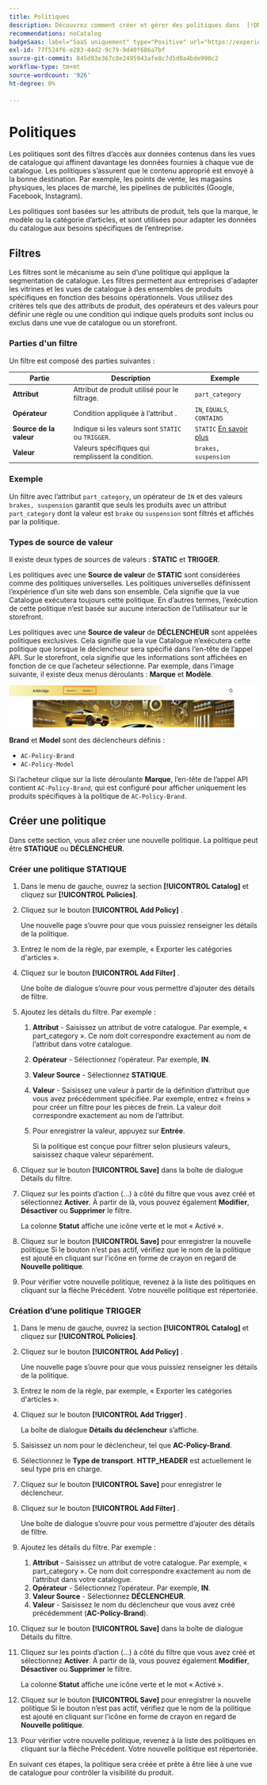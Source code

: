 ```yaml
---
title: Politiques
description: Découvrez comment créer et gérer des politiques dans  [!DNL Adobe Commerce Optimizer].
recommendations: noCatalog
badgeSaas: label="SaaS uniquement" type="Positive" url="https://experienceleague.adobe.com/en/docs/commerce/user-guides/product-solutions" tooltip="S’applique uniquement aux projets Adobe Commerce as a Cloud Service et Adobe Commerce Optimizer (infrastructure SaaS gérée par Adobe)."
exl-id: 77f524f6-e283-44d2-9c79-9d40f686a7bf
source-git-commit: 845d93e367c8e2495943afe8c7d5d0a4bde990c2
workflow-type: tm+mt
source-wordcount: '926'
ht-degree: 0%

---
```


# Politiques

Les politiques sont des filtres d’accès aux données contenus dans les vues de catalogue qui affinent davantage les données fournies à chaque vue de catalogue. Les politiques s’assurent que le contenu approprié est envoyé à la bonne destination. Par exemple, les points de vente, les magasins physiques, les places de marché, les pipelines de publicités (Google, Facebook, Instagram).

Les politiques sont basées sur les attributs de produit, tels que la marque, le modèle ou la catégorie d’articles, et sont utilisées pour adapter les données du catalogue aux besoins spécifiques de l’entreprise. &#x200B;

## Filtres

Les filtres sont le mécanisme au sein d’une politique qui applique la segmentation de catalogue. Les filtres permettent aux entreprises d&#39;adapter les vitrines et les vues de catalogue à des ensembles de produits spécifiques en fonction des besoins opérationnels. Vous utilisez des critères tels que des attributs de produit, des opérateurs et des valeurs pour définir une règle ou une condition qui indique quels produits sont inclus ou exclus dans une vue de catalogue ou un storefront.

### Parties d&#39;un filtre

Un filtre est composé des parties suivantes :

| Partie | Description | Exemple |
|---|---|---|
| **Attribut** | Attribut de produit utilisé pour le filtrage. | `part_category` |
| **Opérateur** | Condition appliquée à l’attribut . | `IN`, `EQUALS`, `CONTAINS` |
| **Source de la valeur** | Indique si les valeurs sont `STATIC` ou `TRIGGER`. | `STATIC` [En savoir plus](#value-source-types) |
| **Valeur** | Valeurs spécifiques qui remplissent la condition. | `brakes, suspension` |

### Exemple

Un filtre avec l’attribut `part_category`, un opérateur de `IN` et des valeurs `brakes, suspension` garantit que seuls les produits avec un attribut `part_category` dont la valeur est `brake` ou `suspension` sont filtrés et affichés par la politique.

### Types de source de valeur

Il existe deux types de sources de valeurs : **STATIC** et **TRIGGER**.

Les politiques avec une **Source de valeur** de **STATIC** sont considérées comme des politiques universelles. Les politiques universelles définissent l’expérience d’un site web dans son ensemble. Cela signifie que la vue Catalogue exécutera toujours cette politique. En d’autres termes, l’exécution de cette politique n’est basée sur aucune interaction de l’utilisateur sur le storefront.

Les politiques avec une **Source de valeur** de **DÉCLENCHEUR** sont appelées politiques exclusives. Cela signifie que la vue Catalogue n’exécutera cette politique que lorsque le déclencheur sera spécifié dans l’en-tête de l’appel API. Sur le storefront, cela signifie que les informations sont affichées en fonction de ce que l’acheteur sélectionne. Par exemple, dans l’image suivante, il existe deux menus déroulants : **Marque** et **Modèle**.

![Déclencher la source de valeur sur storefront](../assets/policy-trigger.png)

**Brand** et **Model** sont des déclencheurs définis :

- `AC-Policy-Brand`
- `AC-Policy-Model`

Si l’acheteur clique sur la liste déroulante **Marque**, l’en-tête de l’appel API contient `AC-Policy-Brand`, qui est configuré pour afficher uniquement les produits spécifiques à la politique de `AC-Policy-Brand`.

## Créer une politique

Dans cette section, vous allez créer une nouvelle politique. La politique peut être **STATIQUE** ou **DÉCLENCHEUR**.

### Créer une politique STATIQUE

1. Dans le menu de gauche, ouvrez la section **[!UICONTROL Catalog]** et cliquez sur **[!UICONTROL Policies]**.

1. Cliquez sur le bouton **[!UICONTROL Add Policy]** .

   Une nouvelle page s’ouvre pour que vous puissiez renseigner les détails de la politique. &#x200B;

1. Entrez le nom de la règle, par exemple, « Exporter les catégories d&#39;articles ».

1. Cliquez sur le bouton **[!UICONTROL Add Filter]** .

   Une boîte de dialogue s’ouvre pour vous permettre d’ajouter des détails de filtre.

1. Ajoutez les détails du filtre. Par exemple :

   1. **Attribut** - Saisissez un attribut de votre catalogue. Par exemple, « part_category ». Ce nom doit correspondre exactement au nom de l’attribut dans votre catalogue.
   1. **Opérateur** - Sélectionnez l’opérateur. Par exemple, **IN**. &#x200B;
   1. **Valeur Source** - Sélectionnez **STATIQUE**. &#x200B;
   1. **Valeur** - Saisissez une valeur à partir de la définition d’attribut que vous avez précédemment spécifiée. Par exemple, entrez « freins » pour créer un filtre pour les pièces de frein. &#x200B;La valeur doit correspondre exactement au nom de l’attribut.
   1. Pour enregistrer la valeur, appuyez sur **Entrée**.

      Si la politique est conçue pour filtrer selon plusieurs valeurs, saisissez chaque valeur séparément.

1. Cliquez sur le bouton **[!UICONTROL Save]** dans la boîte de dialogue Détails du filtre. &#x200B;

1. Cliquez sur les points d’action (...) à côté du filtre que vous avez créé et sélectionnez **Activer**. À partir de là, vous pouvez également **Modifier**, **Désactiver** ou **Supprimer** le filtre.

   La colonne **Statut** affiche une icône verte et le mot « Activé ».

1. Cliquez sur le bouton **[!UICONTROL Save]** pour enregistrer la nouvelle politique&#x200B; Si le bouton n’est pas actif, vérifiez que le nom de la politique est ajouté en cliquant sur l’icône en forme de crayon en regard de **Nouvelle politique**.

1. Pour vérifier votre nouvelle politique, revenez à la liste des politiques en cliquant sur la flèche Précédent. &#x200B;Votre nouvelle politique est répertoriée.

### Création d’une politique TRIGGER

1. Dans le menu de gauche, ouvrez la section **[!UICONTROL Catalog]** et cliquez sur **[!UICONTROL Policies]**.

1. Cliquez sur le bouton **[!UICONTROL Add Policy]** .

   Une nouvelle page s’ouvre pour que vous puissiez renseigner les détails de la politique. &#x200B;

1. Entrez le nom de la règle, par exemple, « Exporter les catégories d&#39;articles ».

1. Cliquez sur le bouton **[!UICONTROL Add Trigger]** .

   La boîte de dialogue **Détails du déclencheur** s’affiche.

1. Saisissez un nom pour le déclencheur, tel que **AC-Policy-Brand**.

1. Sélectionnez le **Type de transport**. **HTTP_HEADER** est actuellement le seul type pris en charge.

1. Cliquez sur le bouton **[!UICONTROL Save]** pour enregistrer le déclencheur.

1. Cliquez sur le bouton **[!UICONTROL Add Filter]** .

   Une boîte de dialogue s’ouvre pour vous permettre d’ajouter des détails de filtre.

1. Ajoutez les détails du filtre. Par exemple :

   1. **Attribut** - Saisissez un attribut de votre catalogue. Par exemple, « part_category ». Ce nom doit correspondre exactement au nom de l’attribut dans votre catalogue.
   1. **Opérateur** - Sélectionnez l’opérateur. Par exemple, **IN**. &#x200B;
   1. **Valeur Source** - Sélectionnez **DÉCLENCHEUR**. &#x200B;
   1. **Valeur** - Saisissez le nom du déclencheur que vous avez créé précédemment (**AC-Policy-Brand**).

1. Cliquez sur le bouton **[!UICONTROL Save]** dans la boîte de dialogue Détails du filtre. &#x200B;

1. Cliquez sur les points d’action (...) à côté du filtre que vous avez créé et sélectionnez **Activer**. À partir de là, vous pouvez également **Modifier**, **Désactiver** ou **Supprimer** le filtre.

   La colonne **Statut** affiche une icône verte et le mot « Activé ».

1. Cliquez sur le bouton **[!UICONTROL Save]** pour enregistrer la nouvelle politique&#x200B; Si le bouton n’est pas actif, vérifiez que le nom de la politique est ajouté en cliquant sur l’icône en forme de crayon en regard de **Nouvelle politique**.

1. Pour vérifier votre nouvelle politique, revenez à la liste des politiques en cliquant sur la flèche Précédent. &#x200B;Votre nouvelle politique est répertoriée.

En suivant ces étapes, la politique sera créée et prête à être liée à une vue de catalogue pour contrôler la visibilité du produit.
